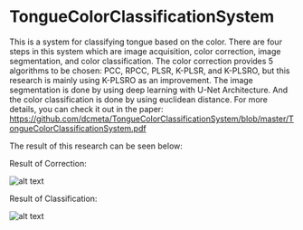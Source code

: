 # TongueColorClassificationSystem

This is a system for classifying tongue based on the color. There are four steps in this system which are image acquisition, color correction, image segmentation, and color classification. The color correction provides 5 algorithms to be chosen: PCC, RPCC, PLSR, K-PLSR, and K-PLSRO, but this research is mainly using K-PLSRO as an improvement. The image segmentation is done by using deep learning with U-Net Architecture. And the color classification is done by using euclidean distance. 
For more details, you can check it out in the paper: https://github.com/dcmeta/TongueColorClassificationSystem/blob/master/TongueColorClassificationSystem.pdf

The result of this research can be seen below: 

Result of Correction:

![alt text](https://github.com/dcmeta/TongueColorClassificationSystem/blob/master/res_correction.png)

Result of Classification: 

![alt text](https://github.com/dcmeta/TongueColorClassificationSystem/blob/master/res_classification.png)
